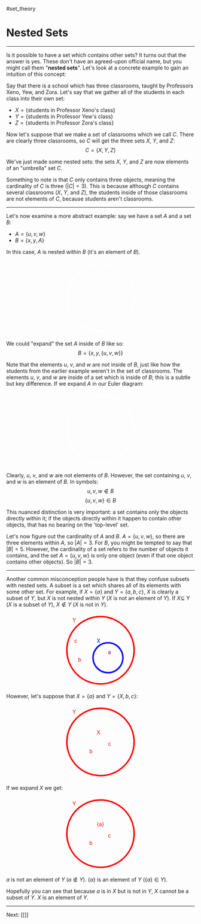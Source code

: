 #set_theory 

# Nested Sets

---

Is it possible to have a set which contains other sets? It turns out that the answer is yes. These don't have an agreed-upon official name, but you might call them "**nested sets**". Let's look at a concrete example to gain an intuition of this concept:

Say that there is a school which has three classrooms, taught by Professors Xeno, Yew, and Zora. Let's say that we gather all of the students in each class into their own set:

- $X = \{$students in Professor Xeno's class$\}$
- $Y = \{$students in Professor Yew's class$\}$
- $Z = \{$students in Professor Zora's class$\}$

Now let's suppose that we make a set of classrooms which we call $C$. There are clearly three classrooms, so $C$ will get the three sets $X$, $Y$, and $Z$: $$C = \{X, Y, Z\}$$

We've just made some nested sets: the sets $X$, $Y$, and $Z$ are now elements of an "umbrella" set $C$.

Something to note is that $C$ only contains three objects, meaning the cardinality of $C$ is three ($|C| = 3$). This is because although $C$ contains several classrooms ($X$, $Y$, and $Z$), the students inside of those classrooms are not elements of $C$, because students aren't classrooms.

---

Let's now examine a more abstract example: say we have a set $A$ and a set $B$:

- $A = \{u, v, w\}$
- $B = \{x, y, A\}$

In this case, $A$ is nested within $B$ (it's an element of $B$).

<html>
	<center>
		<svg width="200" height="200">
			<circle cx="100" cy="100" r="90" stroke="white" stroke-width="4" fill="none"/>
			<text x="25" y="25" fill="white">B</text>
			<text x="90" y="80" fill="white">x</text>
			<text x="70" y="130" fill="white">y</text>
			<text x="120" y="110" fill="white">A</text>
		</svg>
	</center>
</html>

We could "expand" the set $A$ inside of $B$ like so: $$B = \{x, y, \{u, v, w\}\}$$

Note that the elements $u$, $v$, and $w$ are *not* inside of $B$, just like how the students from the earlier example weren't in the set of classrooms. The elements $u$, $v$, and $w$ are inside of a set which is inside of $B$; this is a subtle but key difference. If we expand $A$ in our Euler diagram:

<html>
	<center>
		<svg width="200" height="200">
			<circle cx="100" cy="100" r="90" stroke="white" stroke-width="4" fill="none"/>
			<text x="25" y="25" fill="white">B</text>
			<text x="90" y="80" fill="white">x</text>
			<text x="70" y="130" fill="white">y</text>
			<text x="120" y="110" fill="white">{u, v, w}</text>
		</svg>
	</center>
</html>

Clearly, $u$, $v$, and $w$ are not elements of $B$. However, the set containing $u$, $v$, and $w$ is an element of $B$. In symbols: $$u, v, w \not\in B$$ $$\{u, v, w\} \in B$$

This nuanced distinction is very important: a set contains only the objects directly within it; if the objects directly within it happen to contain other objects, that has no bearing on the 'top-level' set.

Let's now figure out the cardinality of $A$ and $B$. $A = \{u, v, w\}$, so there are three elements within $A$, so $|A| = 3$. For $B$, you might be tempted to say that $|B| = 5$. However, the cardinality of a set refers to the number of objects it contains, and the set $A = \{u, v, w\}$ is only one object (even if that one object contains other objects). So $|B| = 3$.

---

Another common misconception people have is that they confuse subsets with nested sets. A subset is a set which shares all of its elements with some other set. For example, if $X = \{a\}$ and $Y = \{a, b, c\}$, $X$ is clearly a subset of $Y$, but $X$ is not nested within $Y$ ($X$ is not an element of $Y$). If $X \subseteq$ Y ($X$ is a subset of $Y$), $X \not\in Y$ ($X$ is not in $Y$).

<html>
	<center>
		<svg width="200" height="200">
			<circle cx="100" cy="100" r="90" stroke="red" stroke-width="4" fill="none"/>
			<circle cx="120" cy="120" r="40" stroke="blue" stroke-width="4" fill="none"/>
			<text x="25" y="25" fill="red">Y</text>
			<text x="90" y="80" fill="blue">X</text>
			<text x="30" y="80" fill="red">c</text>
			<text x="40" y="130" fill="red">b</text>
			<text x="120" y="110" fill="purple">a</text>
		</svg>
	</center>
</html>

However, let's suppose that $X = \{a\}$ and $Y = \{X, b, c\}$:

<html>
	<center>
		<svg width="200" height="200">
			<circle cx="100" cy="100" r="90" stroke="red" stroke-width="4" fill="none"/>
			<text x="25" y="25" fill="red">Y</text>
			<text x="90" y="80" fill="red">X</text>
			<text x="70" y="130" fill="red">b</text>
			<text x="120" y="110" fill="red">c</text>
		</svg>
	</center>
</html>

If we expand $X$ we get:

<html>
	<center>
		<svg width="200" height="200">
			<circle cx="100" cy="100" r="90" stroke="red" stroke-width="4" fill="none"/>
			<text x="25" y="25" fill="red">Y</text>
			<text x="90" y="80" fill="red">{a}</text>
			<text x="70" y="130" fill="red">b</text>
			<text x="120" y="110" fill="red">c</text>
		</svg>
	</center>
</html>

$a$ is not an element of $Y$ ($a \not\in Y$). $\{a\}$ is an element of $Y$ ($\{a\} \in Y$).

Hopefully you can see that because $a$ is in $X$ but is not in $Y$, $X$ cannot be a subset of $Y$. $X$ is an element of $Y$.

---

Next: [[]]